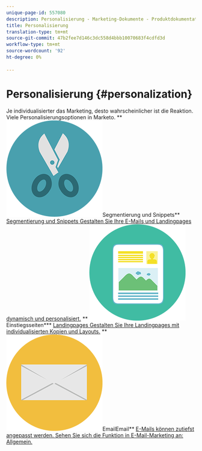 ```yaml
---
unique-page-id: 557080
description: Personalisierung - Marketing-Dokumente - Produktdokumentation
title: Personalisierung
translation-type: tm+mt
source-git-commit: 47b2fee7d146c3dc558d4bbb10070683f4cdfd3d
workflow-type: tm+mt
source-wordcount: '92'
ht-degree: 0%

---
```



# Personalisierung {#personalization}

Je individualisierter das Marketing, desto wahrscheinlicher ist die Reaktion. Viele Personalisierungsoptionen in Marketo.
** ![Segmentierung und Snippets](assets/graphic-design-tools-18.png)Segmentierung und Snippets** [Segmentierung und Snippets Gestalten Sie Ihre E-Mails und Landingpages dynamisch und personalisiert.](https://docs.marketo.com/display/DOCS/Segmentation+and+Snippets)     **  ![Einstiegsseiten ](assets/office-artboard-80.png)Einstiegsseiten***  [Landingpages Gestalten Sie Ihre Landingpages mit individualisierten Kopien und Layouts.](https://docs.marketo.com/display/DOCS/Personalizing+Landing+Pages)     **  ![](assets/office-27-1.png)EmailEmail**  [E-Mails können zutiefst angepasst werden. Sehen Sie sich die Funktion in E-Mail-Marketing an: Allgemein.](https://docs.marketo.com/display/DOCS/General)